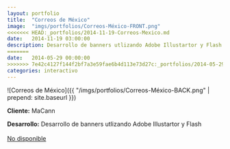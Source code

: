 ```yaml
---
layout:	portfolio
title:	"Correos de México"
image:	"imgs/portfolios/Correos-México-FRONT.png"
<<<<<<< HEAD:_portfolios/2014-11-19-Correos-Mexico.md
date:   2014-11-19 03:00:00
description: Desarrollo de banners utlizando Adobe Illustartor y Flash
=======
date:   2014-05-29 00:00:00
>>>>>>> 7e42c4127f144f2bf7a3e59fae6b4d113e73d27c:_portfolios/2014-05-29-correos-mexico.md
categories: interactivo
---
```

![Correos de México]({{ "/imgs/portfolios/Correos-México-BACK.png" | prepend: site.baseurl }})

**Cliente:** MaCann

**Desarrollo:** Desarrollo de banners utlizando Adobe Illustartor y Flash 
<br><br>
<a class="link" href="#" target="blank"> No disponible</a>